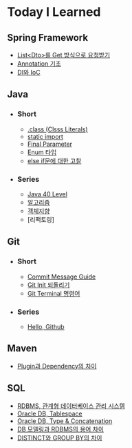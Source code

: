 # Today I Learned


## Spring Framework
- [List\<Dto>를 Get 방식으로 요청받기](/Spring%20Framework/dto배열을-get방식으로-요청받기.md)
- [Annotation 기초](/Spring%20Framework/Annotation_%EA%B8%B0%EC%B4%88.md)
- [DI와 IoC](/Spring%20Framework/DI%EC%99%80IoC.md)

## Java
- ### Short
  - [.class (Clsss Literals)](/Java/class-literals.md)
  - [static import](/Java/import-static.md)
  - [Final Parameter](/Java/final-parameter.md)
  - [Enum 타입](/Java/enum-type.md)
  - [else if문에 대한 고찰](Java/else-if.md)
- ### Series
  - [Java 40 Level](/Java/Java%2040%20Level/README.md)
  - [알고리즘](/알고리즘/README.md)
  - [객체지향](/JAVA/OOP/README.md)
  - [리팩토링]

## Git
- ### Short
  - [Commit Message Guide](/Git/commit-message.md)
  - [Git Init 되돌리기](/Git/init-되돌리기.md)
  - [Git Terminal 명령어](/Git/Git%20Terminal%20%EB%AA%85%EB%A0%B9%EC%96%B4.md)
- ### Series
  - [Hello, Github](/Git/Hello%20Github/README.md)

## Maven
- [Plugin과 Dependency의 차이](/Maven/plugin-dependency.md)

## SQL
- [RDBMS, 관계형 데이터베이스 관리 시스템](/DB/RDMBS.md)
- [Oracle DB, Tablespace](/DB/Oracle-DB_Tablespace.md)
- [Oracle DB, Type & Concatenation](/DB/Oracle-DB_Type_Concatenation.md)
- [DB 모델링과 RDBMS의 용어 차이](/DB/modeling_rdbms_difference.md)
- [DISTINCT와 GROUP BY의 차이](/DB/distinct_groupby_difference.md)
